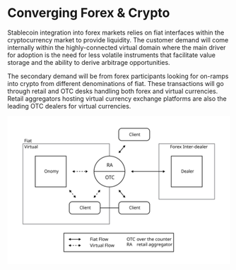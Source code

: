 # Converging Forex & Crypto

Stablecoin integration into forex markets relies on fiat interfaces within the cryptocurrency market to provide liquidity. The customer demand will come internally within the highly-connected virtual domain where the main driver for adoption is the need for less volatile instruments that facilitate value storage and the ability to derive arbitrage opportunities.

The secondary demand will be from forex participants looking for on-ramps into crypto from different denominations of fiat. These transactions will go through retail and OTC desks handling both forex and virtual currencies. Retail aggregators hosting virtual currency exchange platforms are also the leading OTC dealers for virtual currencies.

![](<../../.gitbook/assets/Retail Aggregator Forex Integration (1).svg>)
